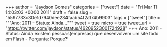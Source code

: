 
+++
author = "Jaydson Gomes"
categories = ["tweet"]
date = "Fri Mar 11 14:03:03 +0000 2011"
draft = false
slug = "5597733c30e1d7940dee234faab54f2a174b9903"
tags = ["tweet"]
title = """Ano: 2011 - Status: Ainda..."""
tweet = true
micro = true
tweet_url = "https://twitter.com/jaydson/status/46209523001724928"
+++
Ano: 2011 - Status: Ainda existem pessoas(empresas) que desenvolvem um site todo em Flash - Pergunta: Porque?
